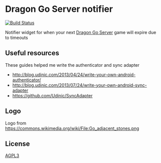 # Dragon Go Server notifier
[![Build Status](https://travis-ci.org/palfrey/DragonGoNotifier.svg?branch=master)](https://travis-ci.org/palfrey/DragonGoNotifier)

Notifier widget for when your next [Dragon Go Server](https://www.dragongoserver.net/) game will expire due to timeouts

## Useful resources

These guides helped me write the authenticator and sync adapter
* http://blog.udinic.com/2013/04/24/write-your-own-android-authenticator/
* http://blog.udinic.com/2013/07/24/write-your-own-android-sync-adapter
* https://github.com/Udinic/SyncAdapter

## Logo

Logo from https://commons.wikimedia.org/wiki/File:Go_adjacent_stones.png

## License

[AGPL3](LICENSE)